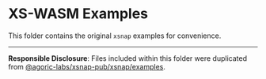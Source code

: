 # XS-WASM Examples

This folder contains the original `xsnap` examples for convenience.

---

**Responsible Disclosure**: Files included within this folder were duplicated from [@agoric-labs/xsnap-pub/xsnap/examples](https://github.com/agoric-labs/xsnap-pub/tree/Agoric/xsnap/examples).
